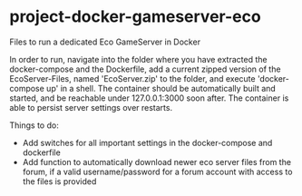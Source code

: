 # project-docker-gameserver-eco
Files to run a dedicated Eco GameServer in Docker

In order to run, navigate into the folder where you have extracted the docker-compose and the Dockerfile, add a current zipped version of the EcoServer-Files, named 'EcoServer.zip' to the folder, and execute 'docker-compose up' in a shell. The container should be automatically built and started, and be reachable under 127.0.0.1:3000 soon after. The container is able to persist server settings over restarts.

Things to do:
- Add switches for all important settings in the docker-compose and dockerfile
- Add function to automatically download newer eco server files from the forum, if a valid username/password for a forum account with access to the files is provided


